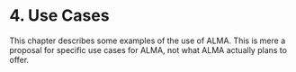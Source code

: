 # 4. Use Cases

This chapter describes some examples of the use of ALMA. This is mere a proposal for specific use cases for ALMA, not what ALMA actually plans to offer.
